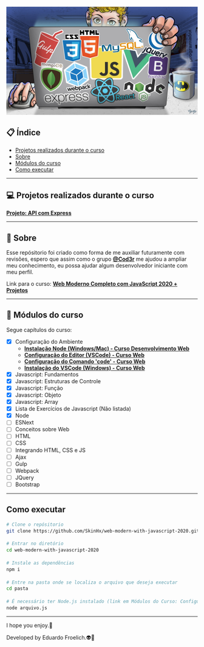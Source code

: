 <p align="center">
    <img src="img/public/banner.jpg">
</p>

## :clipboard: Índice

- [Projetos realizados durante o curso](##projetos-realizados-durante-o-curso)
- [Sobre](##sobre)
- [Módulos do curso](##modulos-do-curso)
- [Como executar](##como-executar)

---

## :computer: Projetos realizados durante o curso

**[Projeto: API com Express](https://github.com/SkinHx/api-with-express)**

---

## :book: Sobre

Esse repósitorio foi criado como forma de me auxiliar futuramente com revisões, espero que assim como o grupo **[@Cod3r](https://github.com/cod3rcursos)** me ajudou a ampliar meu conhecimento, eu possa ajudar algum desenvolvedor iniciante com meu perfil.

Link para o curso: **[Web Moderno Completo com JavaScript 2020 + Projetos](https://www.udemy.com/course/curso-web/)**

---

## :rocket: Módulos do curso

Segue capítulos do curso:

- [x] Configuração do Ambiente
    - **[Instalação Node (Windows/Mac) - Curso Desenvolvimento Web](https://nodejs.org/en/download/)**
    - **[Configuração do Editor (VSCode) - Curso Web](https://code.visualstudio.com/docs)**
    - **[Configuração do Comando 'code' - Curso Web](https://marketplace.visualstudio.com/items?itemName=formulahendry.code-runner)**
    - **[Instalação do VSCode (Windows) - Curso Web](https://code.visualstudio.com/Download)**
- [x] Javascript: Fundamentos
- [x] Javascript: Estruturas de Controle
- [x] Javascript: Função
- [x] Javascript: Objeto
- [x] Javascript: Array
- [x] Lista de Exercícios de Javascript (Não listada)
- [x] Node 
- [ ] ESNext
- [ ] Conceitos sobre Web
- [ ] HTML
- [ ] CSS
- [ ] Integrando HTML, CSS e JS
- [ ] Ajax
- [ ] Gulp
- [ ] Webpack
- [ ] JQuery
- [ ] Bootstrap

---

## Como executar

```bash
# Clone o repósitorio
git clone https://github.com/SkinHx/web-modern-with-javascript-2020.git

# Entrar no diretório
cd web-modern-with-javascript-2020

# Instale as dependências
npm i

# Entre na pasta onde se localiza o arquivo que deseja executar
cd pasta

# É necessário ter Node.js instalado (link em Módulos do Curso: Configuração do Ambiente)
node arquivo.js

```
---

I hope you enjoy.:green_heart:

Developed by Eduardo Froelich.:alien::metal: